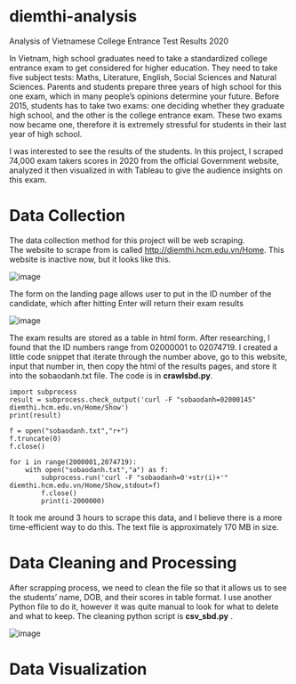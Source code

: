 # diemthi-analysis
Analysis of Vietnamese College Entrance Test Results 2020  

In Vietnam, high school graduates need to take a standardized college entrance exam to get considered for higher education. They need to take five subject tests: Maths, Literature, English, Social Sciences and Natural Sciences. Parents and students prepare three years of high school for this one exam, which in many people’s opinions determine your future. Before 2015, students has to take two exams: one deciding whether they graduate high school, and the other is the college entrance exam. These two exams now became one, therefore it is extremely stressful for students in their last year of high school.  

I was interested to see the results of the students. In this project, I scraped 74,000 exam takers scores in 2020 from the official Government website, analyzed it then visualized in with Tableau to give the audience insights on this exam.  

# Data Collection  
The data collection method for this project will be web scraping.  
The website to scrape from is called http://diemthi.hcm.edu.vn/Home. This website is inactive now, but it looks like this.   

![image](https://user-images.githubusercontent.com/72576730/124315197-98550d00-db41-11eb-90cb-c2b13fd80d8d.png)

The form on the landing page allows user to put in the ID number of the candidate, which after hitting Enter will return their exam results  

![image](https://user-images.githubusercontent.com/72576730/124315283-bcb0e980-db41-11eb-8891-1eb59c6fdc54.png)

The exam results are stored as a table in html form. After researching, I found that the ID numbers range from 02000001 to 02074719.
I created a little code snippet that iterate through the number above, go to this website, input that number in, then copy the html of the results pages, and store it into the sobaodanh.txt file. The code is in **crawlsbd.py**.    

```
import subprocess
result = subprocess.check_output('curl -F "sobaodanh=02000145" diemthi.hcm.edu.vn/Home/Show')
print(result)

f = open("sobaodanh.txt","r+")
f.truncate(0)
f.close()

for i in range(2000001,2074719):
    with open("sobaodanh.txt","a") as f:
        subprocess.run('curl -F "sobaodanh=0'+str(i)+'" diemthi.hcm.edu.vn/Home/Show,stdout=f)
        f.close()
        print(i-2000000)
```
It took me around 3 hours to scrape this data, and I believe there is a more time-efficient way to do this. The text file is approximately 170 MB in size.

  
# Data Cleaning and Processing  
After scrapping process, we need to clean the file so that it allows us to see the students’ name, DOB, and their scores in table format. I use another Python file to do it, however it was quite manual to look for what to delete and what to keep. The cleaning python script is **csv_sbd.py** .

![image](https://user-images.githubusercontent.com/72576730/124316580-cdfaf580-db43-11eb-9e4c-39d9d1f68e32.png)

# Data Visualization

<div>
<frame src="https://public.tableau.com/views/VietnamCollegeEntranceExamScore2020/Dashboard1?:embed=true&amp;:showVizHome=no" height="755" width="1085"></frame>
</div>
